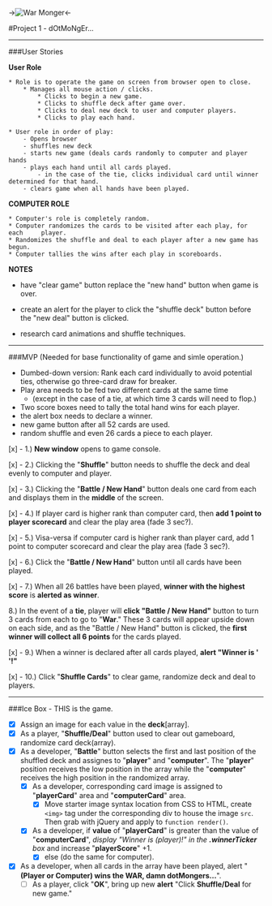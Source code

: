 ->![War Monger](http://1.bp.blogspot.com/-M8ikoxxokWM/T2qIZHuzMdI/AAAAAAAAAbQ/VvuyWtoZpIc/s1600/warmonger.jpg)<-

#Project 1 - dOtMoNgEr...

*****

###User Stories

**User Role**

	* Role is to operate the game on screen from browser open to close.
		* Manages all mouse action / clicks.
			* Clicks to begin a new game.
			* Clicks to shuffle deck after game over.
			* Clicks to deal new deck to user and computer players.
			* Clicks to play each hand.
			
	* User role in order of play:
		- Opens browser
		- shuffles new deck
		- starts new game (deals cards randomly to computer and player hands
		- plays each hand until all cards played.
			- in the case of the tie, clicks individual card until winner 			determined for that hand.
		- clears game when all hands have been played.
		
**COMPUTER ROLE**
	
	* Computer's role is completely random.
	* Computer randomizes the cards to be visited after each play, for each 	player.
	* Randomizes the shuffle and deal to each player after a new game has begun.
	* Computer tallies the wins after each play in scoreboards.
	
	
**NOTES**

- have "clear game" button replace the "new hand" button when game is over.

- create an alert for the player to click the "shuffle deck" button before the "new deal" button is clicked.

- research card animations and shuffle techniques. 

*****
###MVP
(Needed for base functionality of game and simle operation.)

- Dumbed-down version: Rank each card individually to avoid potential ties, otherwise go three-card draw for breaker.
- Play area needs to be fed two different cards at the same time
	- (except in the case of a tie, at which time 3 cards will need to flop.)
- 	Two score boxes need to tally the total hand wins for each player.
- 	the alert box needs to declare a winner.
- 	new game button after all 52 cards are used.
- 	random shuffle and even 26 cards a piece to each player.

[x] - 1.) **New window** opens to game console.

[x] - 2.) Clicking the "**Shuffle**" button needs to shuffle the deck and deal evenly to computer and player.

[x] - 3.) Clicking the "**Battle / New Hand**" button deals one card from each and displays them in the **middle** of the screen.

[x] - 4.) If player card is higher rank than computer card, then **add 1 point to player scorecard** and clear the play area (fade 3 sec?).

[x] - 5.) Visa-versa if computer card is higher rank than player card, add 1 point to computer scorecard and clear the play area (fade 3 sec?).

[x] - 6.) Click the "**Battle / New Hand**" button until all cards have been played.

[x] - 7.) When all 26 battles have been played, **winner with the highest score** is **alerted as winner**.

8.) In the event of a **tie**, player will **click "Battle / New Hand"** button to turn 3 cards from each to go to "**War**." These 3 cards will appear upside down on each side, and as the "Battle / New Hand" button is clicked, the **first winner will collect all 6 points** for the cards played.

[x] - 9.) When a winner is declared after all cards played, **alert "Winner is ' '!"**

[x] - 10.) Click "**Shuffle Cards**" to clear game, randomize deck and deal to players.

-----
###Ice Box - THIS is the game.


- [x] Assign an image for each value in the **deck**[array].
- [x] As a player, "**Shuffle/Deal**" button used to clear out gameboard, randomize card deck(array).
- [x] As a developer, "**Battle**" button selects the first and last position of the shuffled deck and assignes to "**player**" and "**computer**".  The "**player**" position receives the low position in the array while the "**computer**" receives the high position in the randomized array.
	- [x] As a developer, corresponding card image is assigned to "**playerCard**" area and "**computerCard**" area.
		- [x] Move starter image syntax location from CSS to HTML, create `<img>` tag under the corresponding div to house the image `src`.  Then grab with jQuery and apply to `function render()`.
	- [x] As a developer, if **value** of "**playerCard**" is greater than the value of "**computerCard**", *display "Winner is (player)!" in the **.winnerTicker** box* and increase "**playerScore**" +1.
		- [x] else (do the same for computer).
- [x] As a developer, when all cards in the array have been played, alert "**(Player or Computer) wins the WAR, damn dotMongers...**".
	- [ ] As a player, click "**OK**", bring up new **alert** "Click **Shuffle/Deal** for new game."
